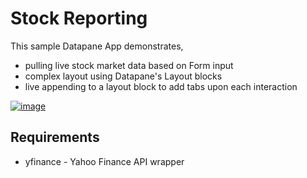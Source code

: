 # Stock Reporting

This sample Datapane App demonstrates,
- pulling live stock market data based on Form input
- complex layout using Datapane's Layout blocks
- live appending to a layout block to add tabs upon each interaction


[![image](https://user-images.githubusercontent.com/3541695/95777534-4708a300-0cbe-11eb-9ac6-4eb1c035ec39.png)](https://datapane.com/kaan/reports/stock_report/)


## Requirements

- yfinance - Yahoo Finance API wrapper